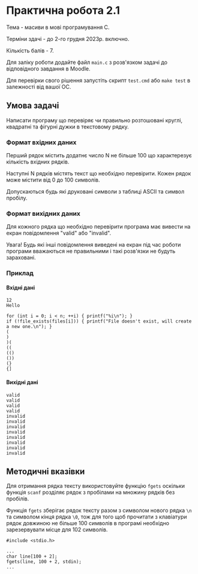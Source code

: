 # Практична робота 2.1

Тема - масиви в мові програмування C.

Терміни здачі - до 2-го грудня 2023р. включно.

Кількість балів - 7.

Для заліку роботи додайте файл `main.c` з розв'язком задачі до відповідного завдання в Moodle.

Для перевірки свого рішення запустіть скрипт `test.cmd` або `make test` в залежності від вашої ОС.

## Умова задачі

Написати програму що перевіряє чи правильно розтошовані круглі, квадратні та фігурні дужки в текстовому рядку.

### Формат вхідних даних

Перший рядок містить додатнє число N не більше 100 що характерезує кількість вхідних рядків.

Наступні N рядків містять текст що необхідно перевірити. Кожен рядок може містити від 0 до 100 символів.

Допускаються будь які друковані символи з таблиці ASCII та символ пробілу.

### Формат вихідних даних

Для кожного рядка що необхідно перевірити програма має вивести на екран повідомлення "valid" або "invalid".

Увага! Будь які інші повідомлення виведені на екран під час роботи програми вважаються не правильними і такі розв'язки не будуть зараховані.

### Приклад

#### Вхідні дані

```
12
Hello

for (int i = 0; i < n; ++i) { printf("%i\n"); }
if (!file_exists(files[i])) { printf("File doesn't exist, will create a new one.\n"); }
(
)
)(
((
(()
())
(}
{]
```

#### Вихідні дані

```
valid
valid
valid
valid
invalid
invalid
invalid
invalid
invalid
invalid
invalid
invalid
```

## Методичні вказівки

Для отримання рядка тексту використовуйте функцію `fgets` оскільки функція `scanf` розділяє рядок з пробілами на множину рядків без пробілів.

Функція `fgets` зберігає рядок тексту разом з символом нового рядка `\n` та символом кінця рядка `\0`, тож для того щоб прочитати з клавіатури рядок довжиною не більше 100 символів в програмі необхідно зарезервувати місце для 102 символів.

```
#include <stdio.h>

...
char line[100 + 2];
fgets(line, 100 + 2, stdin);
...
```

